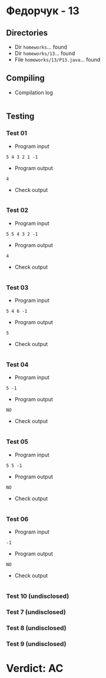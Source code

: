 # Федорчук - 13
## Directories
- Dir `homeworks`... found
- Dir `homeworks/13`... found
- File `homeworks/13/P13.java`... found
## Compiling
- Compilation log
```

```
## Testing
### Test 01
- Program input
```
5 4 3 2 1 -1

```
- Program output
```
4
```
- Check output
```

```
### Test 02
- Program input
```
5 5 4 3 2 -1

```
- Program output
```
4
```
- Check output
```

```
### Test 03
- Program input
```
5 4 6 -1

```
- Program output
```
5
```
- Check output
```

```
### Test 04
- Program input
```
5 -1

```
- Program output
```
NO
```
- Check output
```

```
### Test 05
- Program input
```
5 5 -1

```
- Program output
```
NO
```
- Check output
```

```
### Test 06
- Program input
```
-1

```
- Program output
```
NO
```
- Check output
```

```
### Test 10 (undisclosed)
### Test 7 (undisclosed)
### Test 8 (undisclosed)
### Test 9 (undisclosed)
# Verdict: AC

